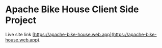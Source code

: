 # Apache Bike House Client Side Project

Live site link [https://apache-bike-house.web.app](https://apache-bike-house.web.app).
